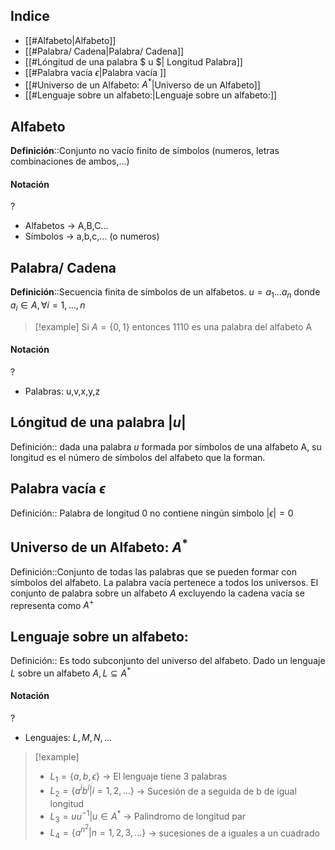 ## Indice
- [[#Alfabeto|Alfabeto]]
- [[#Palabra/ Cadena|Palabra/ Cadena]]
- [[#Lóngitud de una palabra $ u $| Longitud Palabra]] 
- [[#Palabra vacía $\epsilon$|Palabra vacía ]]
- [[#Universo de un Alfabeto: $A^*$|Universo de un Alfabeto]]
- [[#Lenguaje sobre un alfabeto:|Lenguaje sobre un alfabeto:]]

## Alfabeto
**Definición**::Conjunto no vacío finito de símbolos (numeros, letras combinaciones de ambos,...)
#### Notación
?
- Alfabetos -> A,B,C...
- Símbolos -> a,b,c,... (o numeros)
## Palabra/ Cadena

**Definición**::Secuencia finita de símbolos de un alfabetos. $u=a_1 \dots a_n$ donde $a_{i} \in A, \forall i = 1,\dots,n$ 
> [!example]
> Si $A=\{0,1\}$ entonces 1110 es una palabra del alfabeto A
#### Notación
?
-  Palabras: u,v,x,y,z


## Lóngitud de una palabra $|u|$
Definición:: dada una palabra $u$ formada por símbolos de una alfabeto A, su longitud es el número de símbolos del alfabeto que la forman.

## Palabra vacía $\epsilon$
Definición:: Palabra de longitud 0 no contiene ningún símbolo $|\epsilon|=0$

## Universo de un Alfabeto: $A^*$
Definición::Conjunto de todas las palabras que se pueden formar con símbolos del alfabeto. La palabra vacía pertenece a todos los universos. El conjunto de palabra sobre un alfabeto $A$ excluyendo la cadena vacía se representa como $A^+$ 

## Lenguaje sobre un alfabeto:
Definición:: Es todo subconjunto del universo del alfabeto. Dado un lenguaje $L$ sobre un alfabeto $A,L \subseteq A^*$

#### Notación
? 
-  Lenguajes: $L,M,N,\dots$

> [!example]
> - $L_1=\{a,b,\epsilon\}$ -> El lenguaje tiene 3 palabras
> - $L_2=\{a^ib^i|i=1,2,\dots\}$ -> Sucesión de a seguida de b de igual longitud
> - $L_{3}=uu^{-1}|u \in A^{*}$ -> Palindromo de longitud par
> - $L_{4}=\{a^{n^{2}}|n=1,2,3,\dots\}$ -> sucesiones de a iguales a un cuadrado

